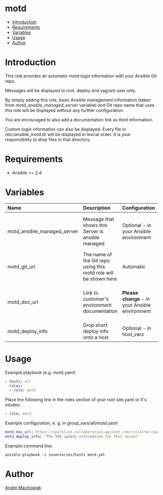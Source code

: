 motd
=========

<!-- TOC depthFrom:1 depthTo:6 withLinks:1 updateOnSave:1 orderedList:0 -->

- [Introduction](#introduction)
- [Requirements](#requirements)
- [Variables](#variables)
- [Usage](#usage)
- [Author](#author)

<!-- /TOC -->

# Introduction

This role provides an automatic motd login information with your
Ansible Git repo.

Messages will be displayed to root, deploy and vagrant user only.

By simply adding this role, basic Ansible management information
(taken from *motd_ansible_managed_server* variable) and Git repo name that uses
this role will be displayed without any further configuration.

You are encouraged to also add a documentation link as third information.

Custom login information can also be displayed. Every file in
/etc/ansible_motd.d/ will be displayed in lexical order. It is your
responsibility to drop files in that directory.

# Requirements

- Ansible >= 2.4

# Variables

| Name | Description | Configuration | Default |
|:-----|:------------|:--------------|:--------|
| motd_ansible_managed_server | Message that shows this Server is ansible managed | Optional - in your Ansible environment | 'This Server is managed by Ansible. Any change will be overridden!' |
| motd_git_url | The name of the Git repo using this motd role will be shown here | Automatic | (no default) |
| motd_doc_url | Link to customer's environment documentation | **Please change** - in your Ansible environment | '<<<<< Please set motd_doc_url in your environment! >>>>>' |
| motd_deploy_info | Drop short deploy info onto a host | Optional - in host_vars | (undefined) |

# Usage

Example playbook (e.g. motd.yaml)

```yaml
- hosts: all
  roles:
  - role: motd
```

Place the following line in the roles section of your root site.yaml
or it's inludes:
```yaml
- role: motd

```

Example configuration, e. g. in group_vars/all/motd.yaml
```yaml
motd_doc_url: https://sparklink.collaboration.agilent.com/collector/pages.action?key=SRE
motd_deploy_info: "The SRE update information for this server"
```

Example command line:

```
ansible-playbook -i inventories/hosts motd.yml
```

# Author

[Andre Machowiak](mailto:fasi.syed@agilent.com)
